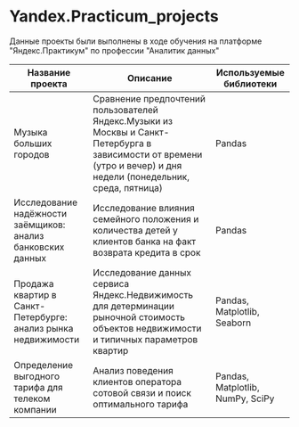# Yandex.Practicum_projects
Данные проекты были выполнены в ходе обучения на платформе "Яндекс.Практикум" по профессии "Аналитик данных" 

Название проекта |	Описание	| Используемые библиотеки
-----------------|------------|------------------------
Музыка больших городов |	Сравнение предпочтений пользователей Яндекс.Музыки из Москвы и Санкт-Петербурга в зависимости от времени (утро и вечер) и дня недели (понедельник, среда, пятница)	| Pandas
Исследование надёжности заёмщиков: анализ банковских данных | Исследование влияния семейного положения и количества детей у клиентов банка на факт возврата кредита в срок | Pandas
Продажа квартир в Санкт-Петербурге: анализ рынка недвижимости | Исследование данных сервиса Яндекс.Недвижимость для детерминации рыночной стоимость объектов недвижимости и типичных параметров квартир | Pandas, Matplotlib, Seaborn
Определение выгодного тарифа для телеком компании | Анализ поведения клиентов оператора сотовой связи и поиск оптимального тарифа | Pandas, Matplotlib, NumPy, SciPy
